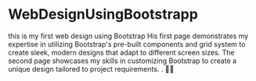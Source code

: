 # WebDesignUsingBootstrapp
this is my first web design using Bootstrap 
His first page demonstrates my expertise in utilizing Bootstrap's pre-built components and grid system to create sleek, 
modern designs that adapt to different screen sizes.
The second page showcases my skills in customizing Bootstrap to create a unique design tailored to project requirements. . 🎨✨
